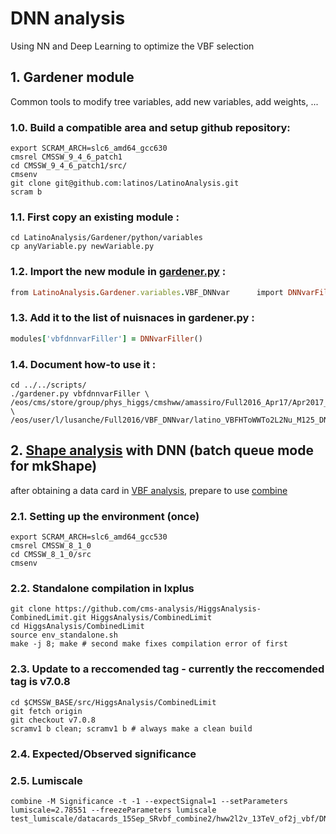 
# DNN analysis
Using NN and Deep Learning to optimize the VBF selection

## 1. Gardener module

Common tools to modify tree variables, add new variables, add weights, ...

### 1.0. Build a compatible area and setup github repository:
```
export SCRAM_ARCH=slc6_amd64_gcc630
cmsrel CMSSW_9_4_6_patch1
cd CMSSW_9_4_6_patch1/src/
cmsenv
git clone git@github.com:latinos/LatinoAnalysis.git
scram b
```
### 1.1. First copy an existing module :
```
cd LatinoAnalysis/Gardener/python/variables
cp anyVariable.py newVariable.py
```
### 1.2. Import the new module in [gardener.py](https://github.com/latinos/LatinoAnalysis/blob/master/Gardener/scripts/gardener.py) :
```ruby
from LatinoAnalysis.Gardener.variables.VBF_DNNvar      import DNNvarFiller
```
### 1.3. Add it to the list of nuisnaces in gardener.py :
```ruby
modules['vbfdnnvarFiller'] = DNNvarFiller()
```
### 1.4. Document how-to use it :
```
cd ../../scripts/
./gardener.py vbfdnnvarFiller \
/eos/cms/store/group/phys_higgs/cmshww/amassiro/Full2016_Apr17/Apr2017_summer16/lepSel__MCWeights__bSFLpTEffMulti__cleanTauMC__l2loose__hadd__l2tightOR__LepTrgFix__formulasMC__wwSel/latino_VBFHToWWTo2L2Nu_M125.root \
/eos/user/l/lusanche/Full2016/VBF_DNNvar/latino_VBFHToWWTo2L2Nu_M125_DNN.root
```

## 2. [Shape analysis](https://cms-hcomb.gitbooks.io/combine/content/part2/settinguptheanalysis.html#shape-analysis) with DNN (batch queue mode for mkShape)
after obtaining a data card  in [VBF analysis](https://github.com/lusanche/HWWanalysis/tree/master/VBFstudies#2-vbf-analysis-plots-configuration-for-mkshapes-mkplot-mkdatacards), prepare to use [combine](https://twiki.cern.ch/twiki/bin/viewauth/CMS/HATSatLPC2014StatisticsTools)

### 2.1. Setting up the environment (once)
```
export SCRAM_ARCH=slc6_amd64_gcc530
cmsrel CMSSW_8_1_0
cd CMSSW_8_1_0/src 
cmsenv
```
### 2.2. Standalone compilation in lxplus
```
git clone https://github.com/cms-analysis/HiggsAnalysis-CombinedLimit.git HiggsAnalysis/CombinedLimit
cd HiggsAnalysis/CombinedLimit
source env_standalone.sh
make -j 8; make # second make fixes compilation error of first
```
### 2.3. Update to a reccomended tag - currently the reccomended tag is v7.0.8
```
cd $CMSSW_BASE/src/HiggsAnalysis/CombinedLimit
git fetch origin
git checkout v7.0.8
scramv1 b clean; scramv1 b # always make a clean build
```
### 2.4. Expected/Observed significance

### 2.5. Lumiscale
```
combine -M Significance -t -1 --expectSignal=1 --setParameters lumiscale=2.78551 --freezeParameters lumiscale test_lumiscale/datacards_15Sep_SRvbf_combine2/hww2l2v_13TeV_of2j_vbf/DNNvar/datacard.txt
```
